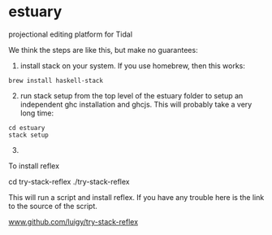 # estuary

projectional editing platform for Tidal

We think the steps are like this, but make no guarantees:

1. install stack on your system. If you use homebrew, then this works:
```
brew install haskell-stack
```

2. run stack setup from the top level of the estuary folder to setup an independent ghc installation and ghcjs. This will probably take a very long time:
```
cd estuary
stack setup
```

3. 

To install reflex

cd try-stack-reflex
./try-stack-reflex

This will run a script and install reflex. If you have any trouble here is the link to the source of the script.

www.github.com/luigy/try-stack-reflex
